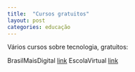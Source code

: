 ```yaml
---
title:  "Cursos gratuitos"
layout: post
categories: educação 
---
```


Vários cursos sobre tecnologia, gratuitos:


BrasilMaisDigital [link][lk]
EscolaVirtual [link][lk2]


[lk]: http://www.brasilmaisdigital.org.br/index.php/pt-br/cursos-online/2017-05-23-17-40-54?start=50  
[lk2]: https://www.escolavirtual.gov.br/aluno/inicio 
